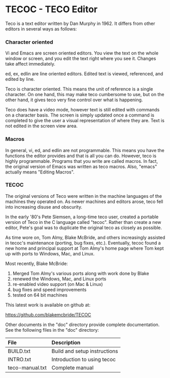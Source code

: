 
TECOC - TECO Editor
===================

Teco is a text editor written by Dan Murphy in 1962.  It differs from
other editors in several ways as follows:

### Character oriented

Vi and Emacs are screen oriented editors.  You view the text on the whole
window or screen, and you edit the text right where you see it.  Changes take
affect immediately.

ed, ex, edlin are line oriented editors.  Edited text is viewed,
referenced, and edited by line.

Teco is character oriented.  This means the unit of reference is a
single character.  On one hand, this may make teco cumbersome to use,
but on the other hand, it gives teco very fine control over what is
happening.

Teco does have a video mode, however text is still edited with
commands on a character basis.  The screen is simply updated once a
command is completed to give the user a visual representation of where
they are.  Text is not edited in the screen view area.

### Macros

In general, vi, ed, and edlin are not programmable.  This means you
have the functions the editor provides and that is all you can do.
However, teco is highly programmable.  Programs that you write are
called macros.  In fact, the original version of Emacs was written as
teco macros.  Also, "emacs" actually means "Editing Macros".

### TECOC

The original versions of Teco were written in the machine languages of
the machines they operated on.  As newer machines and editors arose, teco
fell into increasing disuse and obscurity.

In the early '80's Pete Siemsen, a long-time teco user, created a
portable version of Teco in the C language called "tecoc".  Rather
than create a new editor, Pete's goal was to duplicate the original teco
as closely as possible.

As time wore on, Tom Almy, Blake McBride, and others increasingly
assisted in tecoc's maintenance (porting, bug fixes, etc.).
Eventually, tecoc found a new home and principal support at Tom
Almy's home page where Tom kept up with ports to Windows, Mac, and
Linux.

Most recently, Blake McBride:

1. Merged Tom Almy's various ports along with work done by Blake
2. renewed the Windows, Mac, and Linux ports
3. re-enabled video support (on Mac & Linux)
4. bug fixes and speed improvements
5. tested on 64 bit machines

This latest work is available on github at:

https://github.com/blakemcbride/TECOC

Other documents in the "doc" directory provide complete documentation.
See the following files in the "doc" directory:

File | Description
:------- | :----------------
BUILD.txt | Build and setup instructions
INTRO.txt | Introduction to using tecoc
teco-manual.txt | Complete manual

